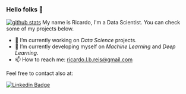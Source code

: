 ### Hello folks 👋

[![github stats](https://github-readme-stats.vercel.app/api?username=ricardobreis)](https://github.com/ricardobreis/github-readme-stats)
My name is Ricardo, I'm a Data Scientist. You can check some of my projects below.

<!--
**ricardobreis/ricardobreis** is a ✨ _special_ ✨ repository because its `README.md` (this file) appears on your GitHub profile.
[![Linkedin](https://i.stack.imgur.com/gVE0j.png) LinkedIn](https://www.linkedin.com/in/ricardobreis/)ricardobreis
Here are some ideas to get you started:

- 🔭 I’m currently working on ...
- 🌱 I’m currently learning ...
- 👯 I’m looking to collaborate on ...
- 🤔 I’m looking for help with ...
- 💬 Ask me about ...
- 📫 How to reach me: ...
- 😄 Pronouns: ...
- ⚡ Fun fact: ...
-->

- 🔭 I’m currently working on *Data Science* projects.
- 🌱 I’m currently developing myself on *Machine Learning* and *Deep Learning*.
- 📫 How to reach me: ricardo.l.b.reis@gmail.com

Feel free to contact also at:

[![Linkedin Badge](https://img.shields.io/badge/-LinkedIn-blue?logo=Linkedin&logoColor=white&link=https://www.linkedin.com/in/ricardobreis/)](https://www.linkedin.com/in/ricardobreis/)

